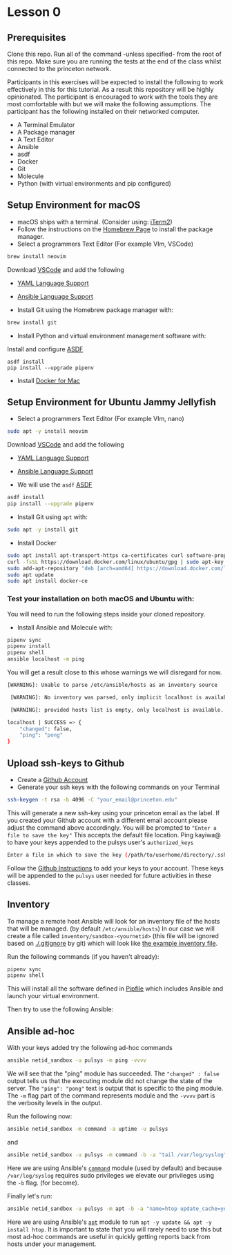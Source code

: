 # Lesson 0

## Prerequisites

Clone this repo. Run all of the command -unless specified- from the root of this
repo. Make sure you are running the tests at the end of the class whilst
connected to the princeton network.

Participants in this exercises will be expected to install the following to work
effectively in this for this tutorial. As a result this repository will be
highly opinionated. The participant is encouraged to work with the tools they
are most comfortable with but we will make the following assumptions. The
participant has the following installed on their networked computer.

* A Terminal Emulator
* A Package manager
* A Text Editor
* Ansible
* asdf
* Docker
* Git
* Molecule
* Python (with virtual environments and pip configured)

## Setup Environment for macOS

* macOS ships with a terminal. (Consider using:
  [iTerm2](https://www.iterm2.com/index.html))
* Follow the instructions on the [Homebrew Page](https://brew.sh/) to install
  the package manager.
* Select a programmers Text Editor (For example VIm, VSCode)

```bash
brew install neovim
```

Download [VSCode](https://code.visualstudio.com/) and add the following

  * [YAML Language Support](https://marketplace.visualstudio.com/items?itemName=redhat.vscode-yaml)
  * [Ansible Language Support](https://marketplace.visualstudio.com/items?itemName=redhat.ansible)

* Install Git using the Homebrew package manager with:

```bash
brew install git
```
* Install Python and virtual environment management software with:

Install and configure [ASDF](https://asdf-vm.com/)

```
asdf install
pip install --upgrade pipenv
```
* Install [Docker for Mac](https://docs.docker.com/docker-for-mac/install/)

## Setup Environment for Ubuntu Jammy Jellyfish

* Select a programmers Text Editor (For example VIm, nano)
```bash
sudo apt -y install neovim
```
Download [VSCode](https://code.visualstudio.com/) and add the following

  * [YAML Language Support](https://marketplace.visualstudio.com/items?itemName=redhat.vscode-yaml)
  * [Ansible Language Support](https://marketplace.visualstudio.com/items?itemName=redhat.ansible)

* We will use the `asdf` [ASDF](https://asdf-vm.com)

```bash
asdf install
pip install --upgrade pipenv
```

* Install Git using `apt` with:
```bash
sudo apt -y install git
```


* Install Docker
```bash
sudo apt install apt-transport-https ca-certificates curl software-properties-common
curl -fsSL https://download.docker.com/linux/ubuntu/gpg | sudo apt-key add -
sudo add-apt-repository "deb [arch=amd64] https://download.docker.com/linux/ubuntu bionic stable"
sudo apt update
sudo apt install docker-ce
```

### Test your installation on both macOS and Ubuntu with:


You will need to run the following steps inside your cloned repository.

* Install Ansible and Molecule with:
```zsh
pipenv sync
pipenv install
pipenv shell
ansible localhost -m ping
```

You will get a result close to this whose warnings we will disregard for now.

```bash
[WARNING]: Unable to parse /etc/ansible/hosts as an inventory source

 [WARNING]: No inventory was parsed, only implicit localhost is available

 [WARNING]: provided hosts list is empty, only localhost is available. Note that the implicit localhost does not match 'all'

localhost | SUCCESS => {
    "changed": false,
    "ping": "pong"
}
```

## Upload ssh-keys to Github

* Create a [Github Account](https://github.com)
* Generate your ssh keys with the following commands on your Terminal
```bash
ssh-keygen -t rsa -b 4096 -C "your_email@princeton.edu"
```

This will generate a new ssh-key using your princeton email as the label. If you
created your Github account with a different email account please adjust the
command above accordingly. You will be prompted to `"Enter a file to save the
key"` This accepts the default file location. Ping kayiwa@ to have your keys
appended to the pulsys user's `authorized_keys`

```bash
Enter a file in which to save the key (/path/to/userhome/directory/.ssh/id_rsa): [Press enter]
```

Follow the [Github
Instructions](https://help.github.com/articles/adding-a-new-ssh-key-to-your-github-account/)
to add your keys to your account. These keys will be appended to the `pulsys`
user needed for future activities in these classes.

## Inventory

To manage a remote host Ansible will look for an inventory file of the hosts that will be managed. (by default `/etc/ansible/hosts`) In our case we will create a file called `inventory/sandbox-<yournetid>` (this file will be ignored based on [./.gitignore](/.gitignore) by git) which will look like [the example inventory file](./inventory/example-sandbox-yournetid).

Run the following commands (if you haven't already):

```zsh
pipenv sync
pipenv shell
```

This will install all the software defined in [Pipfile](./Pipfile) which includes Ansible and launch your virtual environment.

Then try to use the following Ansible:

## Ansible ad-hoc

With your keys added try the following ad-hoc commands

```zsh
ansible netid_sandbox -u pulsys -m ping -vvvv
```

We will see that the "ping" module has succeeded. The `"changed" : false` output
tells us that the executing module did not change the state of the server. The
`"ping": "pong"` text is output that is specific to the ping module. The `-m`
flag part of the command represents module and the `-vvvv` part is the verbosity
levels in the output.

Run the following now:

```zsh
ansible netid_sandbox -m command -a uptime -u pulsys
```

and

```zsh
ansible netid_sandbox -u pulsys -m command -b -a "tail /var/log/syslog" -u pulsys
```

Here we are using Ansible's
[`command`](https://docs.ansible.com/ansible/latest/modules/command_module.html) module (used by default) and because
`/var/log/syslog` requires sudo privileges we elevate our privileges using the
`-b` flag. (for become).

Finally let's run:

```zsh
ansible netid_sandbox -u pulsys -m apt -b -a "name=htop update_cache=yes state=present"
```

Here we are using Ansible's [`apt`](https://docs.ansible.com/ansible/latest/modules/apt_module.html?highlight=apt) module to run `apt -y update && apt -y install
htop`. It is important to state that you will rarely need to use this but most
ad-hoc commands are useful in quickly getting reports back from hosts under your
management.

